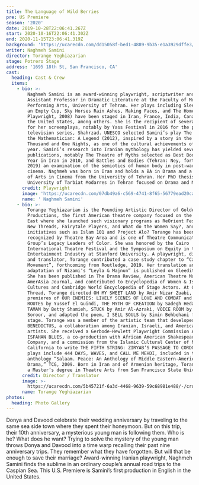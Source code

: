 ```yaml
---
title: The Language of Wild Berries
pre: US Premiere
season: '2020'
date: 2019-10-28T22:06:41.267Z
start: 2020-10-16T22:06:41.302Z
end: 2020-11-15T23:06:41.319Z
background: 'https://ucarecdn.com/dd15058f-bed1-4889-9b35-e1a3929dffe3/'
writer: Naghmeh Samini
director: Torange Yeghiazarian
stage: Potrero Stage
address: '1695 18th St, San Francisco, CA'
cast:
  heading: Cast & Crew
  items:
    - bio: >-
        Naghmeh Samini is an award-winning playwright, scriptwriter and
        Assistant Professor in Dramatic Literature at the Faculty of Music and
        Performing Arts, University of Tehran. Her plays including Sleeping in
        an Empty Cup, Sky Horses Rain Ashes, Making Faces, and The Home (Best
        Playwright, 2008) have been staged in Iran, France, India, Canada, and
        the United States, among others. She is the recipient of several awards
        for her screenplays, notably by Yass Festival in 2016 for the popular
        television series, Shahrzad. UNESCO selected Samini’s play The King and
        the Mathematician: A Legend (2012), inspired by a story in the One
        Thousand and One Nights, as one of the cultural achievements of the
        year. Samini’s research into Iranian mythology has yielded several
        publications, notably The Theatre of Myths selected as Best Book of the
        Year in Iran in 2010, and Battles and Bodies (Tehran: Ney, forthcoming
        2019) an examination of the semiotics of human body in post-war Japanese
        cinema. Naghmeh was born in Iran and holds a BA in Drama and a Masters
        of Arts in Cinema from the University of Tehran. Her PhD thesis at the
        University of Tarbiat Modarres in Tehran focused on Drama and Mythology.
      credit: Playwright
      image: 'https://ucarecdn.com/07db49a6-c569-4741-8f65-56779ead20ca/'
      name: ' Naghmeh Samini'
    - bio: >-
        Torange Yeghiazarian is the Founding Artistic Director of Golden Thread
        Productions, the first American theatre company focused on the Middle
        East where she launched such visionary programs as ReOrient Festival,
        New Threads, Fairytale Players, and What do the Women Say?, and timely
        initiatives such as Islam 101 and Project Alo? Torange has been
        recognized by Theatre Bay Area and is one of Theatre Communication
        Group’s Legacy Leaders of Color. She was honored by the Cairo
        International Theatre Festival and the Symposium on Equity in the
        Entertainment Industry at Stanford University. A playwright, director,
        and translator, Torange contributed a case study chapter to “Casting a
        Movement”, forthcoming from Routledge, 2019. Her translation and stage
        adaptation of Nizami’s “Leyla & Majnun” is published on Gleeditions.com.
        She has been published in The Drama Review, American Theatre Magazine,
        AmerAsia Journal, and contributed to Encyclopedia of Women & Islamic
        Cultures and Cambridge World Encyclopedia of Stage Actors. At Golden
        Thread, Torange directed OH MY SWEET LAND by Amir Nizar Zuabi, and the
        premieres of OUR ENEMIES: LIVELY SCENES OF LOVE AND COMBAT and SCENIC
        ROUTES by Yussef El Guindi, THE MYTH OF CREATION by Sadegh Hedayat,
        TAMAM by Betty Shamieh, STUCK by Amir Al-Azraki, VOICE ROOM by Reza
        Soroor, and adapted the poem, I SELL SOULS by Simin Behbehani for the
        stage. Torange was a member of the artistic team that developed
        BENEDICTUS, a collaboration among Iranian, Israeli, and American
        artists. She received a Gerbode-Hewlett Playwright Commission Award for
        ISFAHAN BLUES, a co-production with African American Shakespeare
        Company, and a commission from the Islamic Cultural Center of Northern
        California to write THE FIFTH STRING: ZIRYAB’S PASSAGE TO CORDOBA. Other
        plays include 444 DAYS, WAVES, and CALL ME MEHDI, included in the
        anthology “Salaam. Peace: An Anthology of Middle Eastern-American
        Drama,” TCG, 2009. Born in Iran and of Armenian heritage, Torange holds
        a Master’s degree in Theatre Arts from San Francisco State University.
      credit: Director / Translator
      image: >-
        https://ucarecdn.com/5b45721f-6a3d-4468-9639-59c68981e488/-/crop/2968x3264/1079,0/-/preview/
      name: Torange Yeghiazarian
photos:
  heading: Photo Gallery
---
```

Donya and Davood celebrate their wedding anniversary by traveling to the same sea side town where they spent their honeymoon. But on this trip, their 10th anniversary, a mysterious young man is following them. Who is he? What does he want? Trying to solve the mystery of the young man throws Donya and Davood into a time warp recalling their past nine anniversary trips. They remember what they have forgotten. But will that be enough to save their marriage? Award-winning Iranian playwright, Naghmeh Samini finds the sublime in an ordinary couple’s annual road trips to the Caspian Sea. This U.S. Premiere is Samini’s first production in English in the United States.
